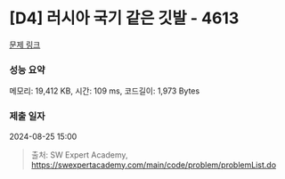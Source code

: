 # [D4] 러시아 국기 같은 깃발 - 4613 

[문제 링크](https://swexpertacademy.com/main/code/problem/problemDetail.do?contestProbId=AWQl9TIK8qoDFAXj) 

### 성능 요약

메모리: 19,412 KB, 시간: 109 ms, 코드길이: 1,973 Bytes

### 제출 일자

2024-08-25 15:00



> 출처: SW Expert Academy, https://swexpertacademy.com/main/code/problem/problemList.do